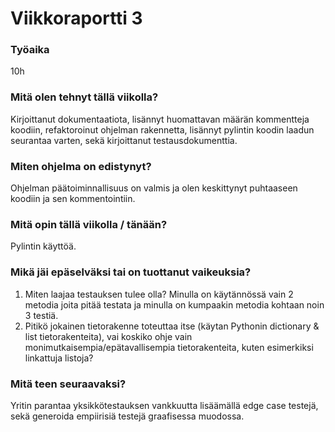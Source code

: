 # Viikkoraportti 3

### Työaika
10h

### Mitä olen tehnyt tällä viikolla?
Kirjoittanut dokumentaatiota, lisännyt huomattavan määrän kommentteja koodiin, refaktoroinut ohjelman rakennetta, lisännyt pylintin koodin laadun seurantaa varten, sekä kirjoittanut testausdokumenttia.

### Miten ohjelma on edistynyt?
Ohjelman päätoiminnallisuus on valmis ja olen keskittynyt puhtaaseen koodiin ja sen kommentointiin.

### Mitä opin tällä viikolla / tänään?
Pylintin käyttöä.

### Mikä jäi epäselväksi tai on tuottanut vaikeuksia?
1. Miten laajaa testauksen tulee olla? Minulla on käytännössä vain 2 metodia joita pitää testata ja minulla on kumpaakin metodia kohtaan noin 3 testiä.
2. Pitikö jokainen tietorakenne toteuttaa itse (käytan Pythonin dictionary & list tietorakenteita), vai koskiko ohje vain monimutkaisempia/epätavallisempia tietorakenteita, kuten esimerkiksi linkattuja listoja?

### Mitä teen seuraavaksi?
Yritin parantaa yksikkötestauksen vankkuutta lisäämällä edge case testejä, sekä generoida empiirisiä testejä graafisessa muodossa.
